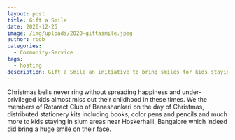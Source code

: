 ```yaml
---
layout: post
title: Gift a Smile
date: 2020-12-25
image: /img/uploads/2020-giftasmile.jpeg
author: rcob
categories:
  - Community-Service
tags:
  - hosting
description: Gift a Smile an initiative to bring smiles for kids staying slum by donating stationery kids.
---
```

Christmas bells never ring without spreading happiness and under-privileged kids almost miss out their childhood in these times. We the members of Rotaract Club of Banashankari on the day of Christmas, distributed stationery kits including books, color pens and pencils and much more to kids staying in slum areas near Hoskerhalli, Bangalore which indeed did bring a huge smile on their face.